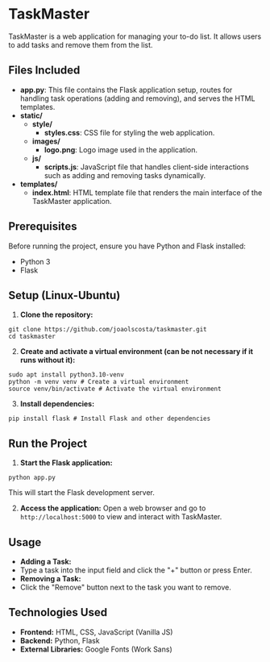 # TaskMaster

TaskMaster is a web application for managing your to-do list. It allows users to add tasks and remove them from the list.

## Files Included

- **app.py**: This file contains the Flask application setup, routes for handling task operations (adding and removing), and serves the HTML templates.
- **static/**
  - **style/**
    - **styles.css**: CSS file for styling the web application.
  - **images/**
    - **logo.png**: Logo image used in the application.
  - **js/**
    - **scripts.js**: JavaScript file that handles client-side interactions such as adding and removing tasks dynamically.
- **templates/**
  - **index.html**: HTML template file that renders the main interface of the TaskMaster application.

## Prerequisites

Before running the project, ensure you have Python and Flask installed:

- Python 3
- Flask

## Setup (Linux-Ubuntu)

1. **Clone the repository:**
```
git clone https://github.com/joaolscosta/taskmaster.git
cd taskmaster
```

2. **Create and activate a virtual environment (can be not necessary if it runs without it):**

```
sudo apt install python3.10-venv
python -m venv venv # Create a virtual environment
source venv/bin/activate # Activate the virtual environment
```

3. **Install dependencies:**

```
pip install flask # Install Flask and other dependencies
```

## Run the Project

1. **Start the Flask application:**

```
python app.py
```

This will start the Flask development server.

2. **Access the application:**
Open a web browser and go to `http://localhost:5000` to view and interact with TaskMaster.

## Usage

- **Adding a Task:**
- Type a task into the input field and click the "+" button or press Enter.
- **Removing a Task:**
- Click the "Remove" button next to the task you want to remove.

## Technologies Used

- **Frontend:** HTML, CSS, JavaScript (Vanilla JS)
- **Backend:** Python, Flask
- **External Libraries:** Google Fonts (Work Sans)
